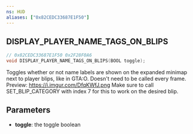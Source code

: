 ```yaml
---
ns: HUD
aliases: ["0x82CEDC33687E1F50"]
---
```

## DISPLAY_PLAYER_NAME_TAGS_ON_BLIPS

```c
// 0x82CEDC33687E1F50 0x2F28F0A6
void DISPLAY_PLAYER_NAME_TAGS_ON_BLIPS(BOOL toggle);
```

Toggles whether or not name labels are shown on the expanded minimap next to player blips, like in GTA:O.
Doesn't need to be called every frame.
Preview: https://i.imgur.com/DfqKWfJ.png
Make sure to call SET_BLIP_CATEGORY with index 7 for this to work on the desired blip.

## Parameters
* **toggle**: the toggle boolean
